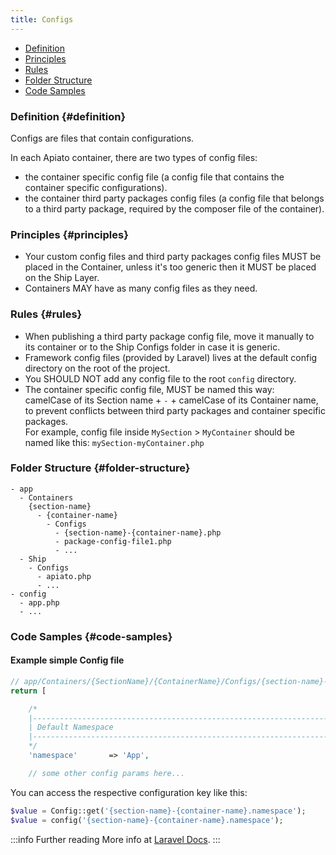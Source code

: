 ```yaml
---
title: Configs
---
```


* [Definition](#definition)
* [Principles](#principles)
* [Rules](#rules)
* [Folder Structure](#folder-structure)
* [Code Samples](#code-samples)

### Definition {#definition}

Configs are files that contain configurations.

In each Apiato container, there are two types of config files:
- the container specific config file (a config file that contains the container specific configurations).
- the container third party packages config files (a config file that belongs to a third party package, required by the composer file of the container).

### Principles {#principles}

- Your custom config files and third party packages config files MUST be placed in the Container, unless it's too generic then it MUST be placed on the Ship Layer.
- Containers MAY have as many config files as they need.

### Rules {#rules}

- When publishing a third party package config file, move it manually to its container or to the Ship Configs folder in case it is generic.
- Framework config files (provided by Laravel) lives at the default config directory on the root of the project.
- You SHOULD NOT add any config file to the root `config` directory.
- The container specific config file, MUST be named this way:  
  camelCase of its Section name + `-` + camelCase of its Container name, to prevent conflicts between third party packages and container specific packages.  
  For example, config file inside `MySection` > `MyContainer` should be named like this: `mySection-myContainer.php`

### Folder Structure {#folder-structure}

```
- app
  - Containers
    {section-name}
      - {container-name}
        - Configs
          - {section-name}-{container-name}.php
          - package-config-file1.php
          - ...
  - Ship
    - Configs
      - apiato.php
      - ...
- config
  - app.php
  - ...
```

### Code Samples {#code-samples}

#### Example simple Config file

```php
// app/Containers/{SectionName}/{ContainerName}/Configs/{section-name}-{container-name}.php
return [

    /*
    |--------------------------------------------------------------------------
    | Default Namespace
    |--------------------------------------------------------------------------
    */
    'namespace'       => 'App',

    // some other config params here...
```
You can access the respective configuration key like this:
```php
$value = Config::get('{section-name}-{container-name}.namespace');     // returns 'App'
$value = config('{section-name}-{container-name}.namespace');          // same, but using laravel helper function
```

:::info Further reading
More info at [Laravel Docs](https://laravel.com/docs/configuration).
:::
